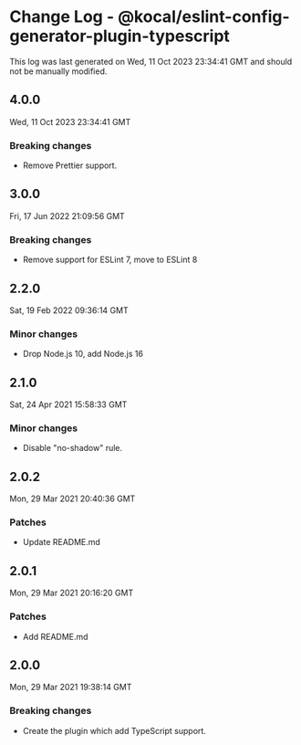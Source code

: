 # Change Log - @kocal/eslint-config-generator-plugin-typescript

This log was last generated on Wed, 11 Oct 2023 23:34:41 GMT and should not be manually modified.

## 4.0.0
Wed, 11 Oct 2023 23:34:41 GMT

### Breaking changes

- Remove Prettier support.

## 3.0.0
Fri, 17 Jun 2022 21:09:56 GMT

### Breaking changes

- Remove support for ESLint 7, move to ESLint 8

## 2.2.0
Sat, 19 Feb 2022 09:36:14 GMT

### Minor changes

- Drop Node.js 10, add Node.js 16

## 2.1.0
Sat, 24 Apr 2021 15:58:33 GMT

### Minor changes

- Disable "no-shadow" rule.

## 2.0.2
Mon, 29 Mar 2021 20:40:36 GMT

### Patches

- Update README.md

## 2.0.1
Mon, 29 Mar 2021 20:16:20 GMT

### Patches

- Add README.md

## 2.0.0
Mon, 29 Mar 2021 19:38:14 GMT

### Breaking changes

- Create the plugin which add TypeScript support.

